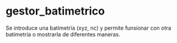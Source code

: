 # gestor_batimetrico
Se introduce una batimetría (xyz, nc) y permite funsionar con otra batimetría o mostrarla de diferentes maneras.
